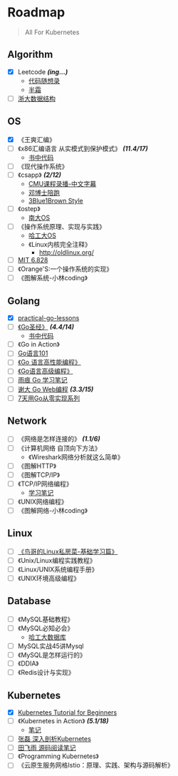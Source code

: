# Roadmap

> All For Kubernetes

## Algorithm
- [x] Leetcode ***(ing...)***
    - [代码随想录](https://programmercarl.com/)
    - [半霜](https://github.com/halfrost/LeetCode-Go)
- [ ] [浙大数据结构](https://www.icourse163.org/learn/ZJU-93001?tid=1465570445#/learn/content)

## OS
- [x] 《王爽汇编》
- [ ] 《x86汇编语言 从实模式到保护模式》 ***(11.4/17)***
    - [书中代码](https://github.com/chengleqi/x86-asm-book-source)
- [ ] 《现代操作系统》
- [ ] 《csapp》 ***(2/12)***
    - [CMU课程录播-中文字幕](https://www.bilibili.com/video/BV1iW411d7hd)
    - [邓博士陪跑](https://www.bilibili.com/video/BV1hf4y1P7qW)
    - [3Blue1Brown Style](https://www.bilibili.com/video/BV1cD4y1D7uR)
- [ ] 《ostep》
    - [南大OS](https://www.bilibili.com/video/BV1N741177F5)
- [ ] 《操作系统原理、实现与实践》
    - [哈工大OS](https://www.bilibili.com/video/BV1d4411v7u7)
    - 《Linux内核完全注释》
        - http://oldlinux.org/
- [ ] [MIT 6.828](https://pdos.csail.mit.edu/6.828/2019/schedule.html)
- [ ] 《Orange'S:一个操作系统的实现》
- [ ] 《图解系统-小林coding》

## Golang
- [x] [practical-go-lessons](https://www.practical-go-lessons.com/)
- [ ] [《Go圣经》](https://wizardforcel.gitbooks.io/build-web-application-with-golang/content/preface.html) ***(4.4/14)***
    - [书中代码](https://github.com/chengleqi/goBible)
- [ ] 《Go in Action》
- [ ] [Go语言101](https://gfw.go101.org/article/101.html)
- [ ] [《Go 语言高性能编程》](https://geektutu.com/post/high-performance-go.html)
- [ ] [《Go语言高级编程》](https://chai2010.cn/advanced-go-programming-book/)
- [ ] [雨痕 Go 学习笔记](https://github.com/qyuhen/book)
- [ ] [谢大 Go Web编程](https://wizardforcel.gitbooks.io/build-web-application-with-golang/content/preface.html) ***(3.3/15)***
- [ ] [7天用Go从零实现系列](https://geektutu.com/post/gee.html)

## Network
- [ ] 《网络是怎样连接的》 ***(1.1/6)***
- [ ] 《计算机网络 自顶向下方法》
    - 《Wireshark网络分析就这么简单》
- [ ] 《图解HTTP》
- [ ] 《图解TCP/IP》
- [ ] 《TCP/IP网络编程》
    - [学习笔记](https://github.com/riba2534/TCP-IP-NetworkNote)
- [ ] 《UNIX网络编程》
- [ ] 《图解网络-小林coding》

## Linux
- [ ] [《鸟哥的Linux私房菜-基础学习篇》](https://wizardforcel.gitbooks.io/vbird-linux-basic-4e/content/index.html)
- [ ] 《Unix/Linux编程实践教程》
- [ ] 《Linux/UNIX系统编程手册》
- [ ] 《UNIX环境高级编程》

## Database
- [ ] 《MySQL基础教程》
- [ ] 《MySQL必知必会》
    - [哈工大数据库](https://www.bilibili.com/video/BV1PJ411F78b)
- [ ] MySQL实战45讲Mysql
- [ ] 《MySQL是怎样运行的》
- [ ] 《DDIA》
- [ ] 《Redis设计与实现》

## Kubernetes
- [x] [Kubernetes Tutorial for Beginners](https://youtu.be/X48VuDVv0do)
- [ ] 《Kubernetes in Action》 ***(5.1/18)***
    - [笔记](https://chengleqi.notion.site/Kubernetes-in-Action-b2706120ab174888817b1aa454cc8785)
- [ ] [张磊 深入剖析Kubernetes](https://time.geekbang.org/column/intro/100015201)
- [ ] [田飞雨 源码阅读笔记](https://blog.tianfeiyu.com/source-code-reading-notes/)
- [ ] 《Programming Kubernetes》
- [ ] 《云原生服务网格Istio：原理、实践、架构与源码解析》